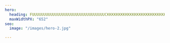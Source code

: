 ```yaml
---
hero:
  heading: FUUUUUUUUUUUUUUUUUUUUUUUUUUUUUUUUCKKKKKKKKKKKKKKKKKKKKKKKKKKKKKKKKKKKK
  maxWidthPX: "652"
seo:
  image: "/images/hero-2.jpg"

---
```

